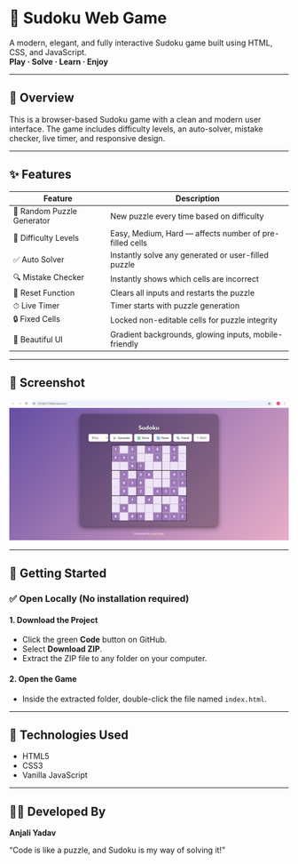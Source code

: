 # 🧠 Sudoku Web Game

A modern, elegant, and fully interactive Sudoku game built using HTML, CSS, and JavaScript.  
**Play · Solve · Learn · Enjoy**

---

## 📌 Overview

This is a browser-based Sudoku game with a clean and modern user interface. The game includes difficulty levels, an auto-solver, mistake checker, live timer, and responsive design.

---

## ✨ Features

| Feature | Description |
|--------|-------------|
| 🎲 Random Puzzle Generator | New puzzle every time based on difficulty |
| 🧠 Difficulty Levels | Easy, Medium, Hard — affects number of pre-filled cells |
| ✅ Auto Solver | Instantly solve any generated or user-filled puzzle |
| 🔍 Mistake Checker | Instantly shows which cells are incorrect |
| 🔁 Reset Function | Clears all inputs and restarts the puzzle |
| ⏱ Live Timer | Timer starts with puzzle generation |
| 🔒 Fixed Cells | Locked non-editable cells for puzzle integrity |
| 🎨 Beautiful UI | Gradient backgrounds, glowing inputs, mobile-friendly |

---

## 📸 Screenshot

![alt text](<Screenshot 2025-07-28 232544.png>)

---

## 🚀 Getting Started

### ✅ Open Locally (No installation required)

#### 1. Download the Project
- Click the green **Code** button on GitHub.
- Select **Download ZIP**.
- Extract the ZIP file to any folder on your computer.

#### 2. Open the Game
- Inside the extracted folder, double-click the file named `index.html`.

---

## 🔧 Technologies Used

- HTML5
- CSS3
- Vanilla JavaScript

---

## 👩‍💻 Developed By

**Anjali Yadav**

“Code is like a puzzle, and Sudoku is my way of solving it!”